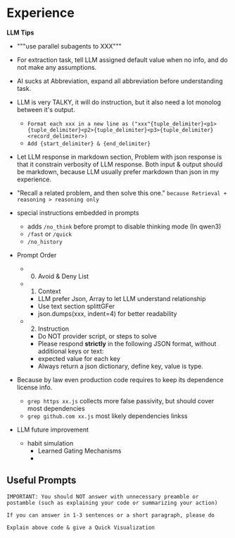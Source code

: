 # Experience

**LLM Tips**

- """use parallel subagents to XXX"""
- For extraction task, tell LLM assigned default value when no info, and do not make any assumptions.
- AI sucks at Abbreviation, expand all abbreviation before understanding task.
- LLM is very TALKY, it will do instruction, but it also need a lot monolog between it's output.
  - `Format each xxx in a new line as ("xxx"{tuple_delimiter}<p1>{tuple_delimiter}<p2>{tuple_delimiter}<p3>{tuple_delimiter}<record_delimiter>)`
  - `Add {start_delimiter} & {end_delimiter}`
- Let LLM response in markdown section, Problem with json response is that it constrain verbosity of LLM response. Both input & output should be markdown, because LLM usually prefer markdown than json in my experience.

- "Recall a related problem, and then solve this one." `because Retrieval + reasoning > reasoning only`

- special instructions embedded in prompts
  - adds `/no_think` before prompt to disable thinking mode (In qwen3)
  - `/fast` or `/quick`
  - `/no_history`

- Prompt Order
  - 0) Avoid & Deny List
  - 1) Context
    - LLM prefer Json, Array to let LLM understand relationship
    - Use text section splittGFer
    - json.dumps(xxx, indent=4) for better readability
  - 2) Instruction
    - Do NOT provider script, or steps to solve
    - Please respond **strictly** in the following JSON format, without additional keys or text:
    - expected value for each key
    - Always return a json dictionary, define key, value is type.
- Because by law even production code requires to keep its dependence license info.
  - `grep https xx.js` collects more false passivity, but should cover most dependencies
  - `grep github.com xx.js` most likely dependencies linkss

- LLM future improvement
  - habit simulation
    - Learned Gating Mechanisms
    -

## Useful Prompts

```
IMPORTANT: You should NOT answer with unnecessary preamble or postamble (such as explaining your code or summarizing your action)

If you can answer in 1-3 sentences or a short paragraph, please do

Explain above code & give a Quick Visualization
```

